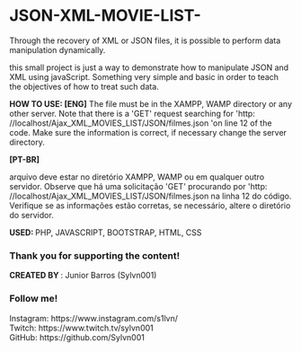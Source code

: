 # JSON-XML-MOVIE-LIST-


<p>Through the recovery of XML or JSON files, it is possible to perform data manipulation dynamically.
</p> 

<p>
	this small project is just a way to demonstrate how to manipulate JSON and XML using javaScript. Something very simple and basic in order to teach the objectives of how to treat such data.

</p>

<p>
<strong> HOW TO USE:  [ENG]</strong>
The file must be in the XAMPP, WAMP directory or any other server. Note that there is a 'GET' request searching for 'http: //localhost/Ajax_XML_MOVIES_LIST/JSON/filmes.json
'on line 12 of the code. Make sure the information is correct, if necessary change the server directory.
</p>

<strong>[PT-BR] </strong>
<p> 
 arquivo deve estar no diretório XAMPP, WAMP ou em qualquer outro servidor. Observe que há uma solicitação 'GET' procurando por 'http: //localhost/Ajax_XML_MOVIES_LIST/JSON/filmes.json
na linha 12 do código. Verifique se as informações estão corretas, se necessário, altere o diretório do servidor.

</p>


<strong>USED: </strong> PHP, JAVASCRIPT, BOOTSTRAP, HTML, CSS 

### Thank you for supporting the content!

<strong>CREATED BY </strong>: Junior Barros (Sylvn001) 



  <h3> Follow me! </h3>
  Instagram: https://www.instagram.com/s1lvn/ <br> 
  Twitch: https://www.twitch.tv/sylvn001 <br>
  GitHub: https://github.com/Sylvn001 <br>
